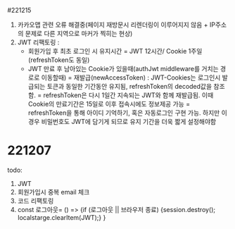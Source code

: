 #221215

1. 카카오맵 관련 오류 해결중(페이지 재방문시 리렌더링이 이루어지지 않음 + IP주소의 문제로 다른 지역으로 마커가 찍히는 현상)
2. JWT 리팩토링 :
   - 회원가입 후 최초 로그인 시 유지시간
     = JWT 12시간/ Cookie 1주일
     (refreshToken도 동일)
   - JWT 만료 후 남아있는 Cookie가 있을때(authJwt middleware를 거치는 경로로 이동할때)
     = 재발급(newAccessToken) : JWT-Cookies는 로그인시 발급되는 토큰과 동일한 기간동안 유지됨, refreshToken의 decoded값을 참조함.
     = refreshToken은 다시 1일간 지속되는 JWT와 함께 재발급됨. 이때 Cookie의 만료기간은 15일로 이후 접속시에도 정보제공 가능
     = refreshToken을 통해 아이디 기억하기, 혹은 자동로그인 구현 가능. 하지만 이 경우 비밀번호도 JWT에 담기게 되므로 유지 기간을 더욱 짧게 설정해야함

# 221207

todo:

1. JWT
2. 회원가입시 중복 email 체크
3. 코드 리팩토링
4. const 로그아웃= () =>
   {if (로그아웃 || 브라우저 종료)
   {session.destroy();
   localstarge.clearItem(JWT);}
   }
